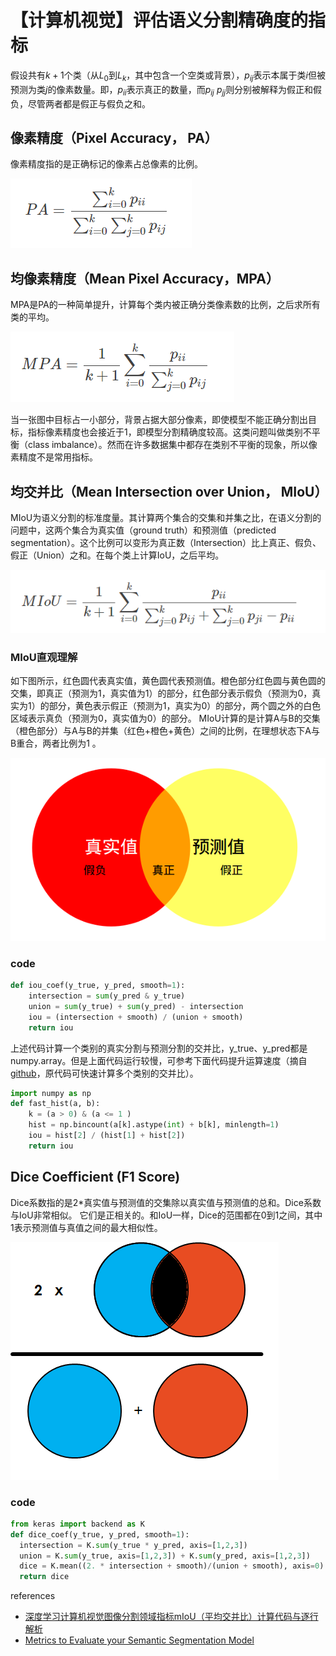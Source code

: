 <head>
    <script src="https://cdn.mathjax.org/mathjax/latest/MathJax.js?config=TeX-AMS-MML_HTMLorMML" type="text/javascript"></script>
    <script type="text/x-mathjax-config">
        MathJax.Hub.Config({
            tex2jax: {
            skipTags: ['script', 'noscript', 'style', 'textarea', 'pre'],
            inlineMath: [['$','$']]
            }
        });
    </script>
</head>
   

# 【计算机视觉】评估语义分割精确度的指标

假设共有$k+1$个类（从$L_0$到$L_k$，其中包含一个空类或背景），$p_{ij}$表示本属于类$i$但被预测为类$j$的像素数量。即，$p_{ii}$表示真正的数量，而$p_{ij}$  $p_{jj}$则分别被解释为假正和假负，尽管两者都是假正与假负之和。

## 像素精度（Pixel Accuracy， PA）

像素精度指的是正确标记的像素占总像素的比例。

![Alt text](/img/20200409/PA.png)

## 均像素精度（Mean Pixel Accuracy，MPA）

MPA是PA的一种简单提升，计算每个类内被正确分类像素数的比例，之后求所有类的平均。

![Alt text](/img/20200409/MPA.png)


当一张图中目标占一小部分，背景占据大部分像素，即使模型不能正确分割出目标，指标像素精度也会接近于1，即模型分割精确度较高。这类问题叫做类别不平衡（class imbalance）。然而在许多数据集中都存在类别不平衡的现象，所以像素精度不是常用指标。

## 均交并比（Mean Intersection over Union， MIoU）

MIoU为语义分割的标准度量。其计算两个集合的交集和并集之比，在语义分割的问题中，这两个集合为真实值（ground truth）和预测值（predicted segmentation）。这个比例可以变形为真正数（Intersection）比上真正、假负、假正（Union）之和。在每个类上计算IoU，之后平均。

![Alt text](/img/20200409/MIoU_formula.png)

### MIoU直观理解

如下图所示，红色圆代表真实值，黄色圆代表预测值。橙色部分红色圆与黄色圆的交集，即真正（预测为1，真实值为1）的部分，红色部分表示假负（预测为0，真实为1）的部分，黄色表示假正（预测为1，真实为0）的部分，两个圆之外的白色区域表示真负（预测为0，真实值为0）的部分。
MIoU计算的是计算A与B的交集（橙色部分）与A与B的并集（红色+橙色+黄色）之间的比例，在理想状态下A与B重合，两者比例为1 。 

![Alt text](/img/20200409/mIoU.png)

### code

```python
def iou_coef(y_true, y_pred, smooth=1):
	intersection = sum(y_pred & y_true)
	union = sum(y_true) + sum(y_pred) - intersection
	iou = (intersection + smooth) / (union + smooth)
	return iou    
```

上述代码计算一个类别的真实分割与预测分割的交并比，y_true、y_pred都是numpy.array。但是上面代码运行较慢，可参考下面代码提升运算速度（摘自[github](https://github.com/wasidennis/AdaptSegNet/blob/master/compute_iou.py)，原代码可快速计算多个类别的交并比）。


```python
import numpy as np
def fast_hist(a, b):
    k = (a > 0) & (a <= 1 )
    hist = np.bincount(a[k].astype(int) + b[k], minlength=1)
	iou = hist[2] / (hist[1] + hist[2])
    return iou
```

## Dice Coefficient (F1 Score)

Dice系数指的是2*真实值与预测值的交集除以真实值与预测值的总和。Dice系数与IoU非常相似。 它们是正相关的。和IoU一样，Dice的范围都在0到1之间，其中1表示预测值与真值之间的最大相似性。

![Alt text](/img/20200409/Dice.png)

### code

```python
from keras import backend as K
def dice_coef(y_true, y_pred, smooth=1):
  intersection = K.sum(y_true * y_pred, axis=[1,2,3])
  union = K.sum(y_true, axis=[1,2,3]) + K.sum(y_pred, axis=[1,2,3])
  dice = K.mean((2. * intersection + smooth)/(union + smooth), axis=0)
  return dice
```


references
- [深度学习计算机视觉图像分割领域指标mIoU（平均交并比）计算代码与逐行解析](https://blog.csdn.net/jiongnima/article/details/84750819)
- [Metrics to Evaluate your Semantic Segmentation Model
](https://towardsdatascience.com/metrics-to-evaluate-your-semantic-segmentation-model-6bcb99639aa2)